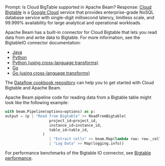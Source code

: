 Prompt:
Is Cloud BigTable supported in Apache Beam?
Response:
[Cloud Bigtable](https://cloud.google.com/bigtable) is a [Google Cloud](https://cloud.google.com/) service that provides enterprise-grade NoSQL database service with single-digit millisecond latency, limitless scale, and 99.999% availability for large analytical and operational workloads.

Apache Beam has a built-in connector for Cloud Bigtable that lets you read data from and write data to Bigtable. For more information, see the BigtableIO connector documentation:
* [Java](https://beam.apache.org/releases/javadoc/current/org/apache/beam/sdk/io/gcp/bigtable/BigtableIO.html)
* [Python](https://beam.apache.org/releases/pydoc/current/apache_beam.io.gcp.bigtableio.html)
* [Python (using cross-language transforms)](https://pkg.go.dev/github.com/apache/beam/sdks/v2/go/pkg/beam/io/xlang/bigtableio)
* [Go](https://pkg.go.dev/github.com/apache/beam/sdks/v2/go/pkg/beam/io/bigtableio)
* [Go (using cross-language transforms)](https://pkg.go.dev/github.com/apache/beam/sdks/v2/go/pkg/beam/io/xlang/bigtableio)

The [Dataflow cookbook repository](https://github.com/GoogleCloudPlatform/dataflow-cookbook) can help you to get started with Cloud Bigtable and Apache Beam.

Apache Beam pipeline code for reading data from a Bigtable table might look like the following example:

```python
with beam.Pipeline(options=options) as p:
output = (p | "Read from Bigtable" >> ReadFromBigtable(
                    project_id=project_id,
                    instance_id=instance_id,
                    table_id=table_id,
                 )
                    | "Extract cells" >> beam.Map(lambda row: row._cells)
                    | "Log Data" >> Map(logging.info))
```
For performance benchmarks of the Bigtable IO connector, see [Bigtable performance](https://beam.apache.org/performance/bigtable/).